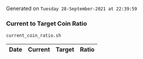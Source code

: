 Generated on `Tuesday 28-September-2021 at 22:39:59`

### Current to Target Coin Ratio
`current_coin_ratio.sh`

Date|Current|Target|Ratio
---|---|---|---
